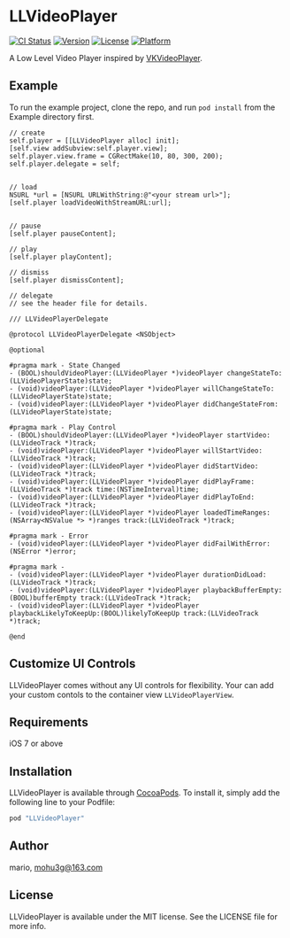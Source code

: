 # LLVideoPlayer

[![CI Status](https://travis-ci.org/huangguiyang/LLVideoPlayer.svg?branch=master)](https://travis-ci.org/mario/LLVideoPlayer)
[![Version](https://img.shields.io/cocoapods/v/LLVideoPlayer.svg?style=flat)](http://cocoapods.org/pods/LLVideoPlayer)
[![License](https://img.shields.io/cocoapods/l/LLVideoPlayer.svg?style=flat)](http://cocoapods.org/pods/LLVideoPlayer)
[![Platform](https://img.shields.io/cocoapods/p/LLVideoPlayer.svg?style=flat)](http://cocoapods.org/pods/LLVideoPlayer)

A Low Level Video Player inspired by [VKVideoPlayer](https://github.com/viki-org/VKVideoPlayer).

## Example

To run the example project, clone the repo, and run `pod install` from the Example directory first.

```
// create
self.player = [[LLVideoPlayer alloc] init];
[self.view addSubview:self.player.view];
self.player.view.frame = CGRectMake(10, 80, 300, 200);
self.player.delegate = self;


// load
NSURL *url = [NSURL URLWithString:@"<your stream url>"];  
[self.player loadVideoWithStreamURL:url];


// pause
[self.player pauseContent];

// play
[self.player playContent];

// dismiss
[self.player dismissContent];

// delegate
// see the header file for details.
```

```
/// LLVideoPlayerDelegate

@protocol LLVideoPlayerDelegate <NSObject>

@optional

#pragma mark - State Changed
- (BOOL)shouldVideoPlayer:(LLVideoPlayer *)videoPlayer changeStateTo:(LLVideoPlayerState)state;
- (void)videoPlayer:(LLVideoPlayer *)videoPlayer willChangeStateTo:(LLVideoPlayerState)state;
- (void)videoPlayer:(LLVideoPlayer *)videoPlayer didChangeStateFrom:(LLVideoPlayerState)state;

#pragma mark - Play Control
- (BOOL)shouldVideoPlayer:(LLVideoPlayer *)videoPlayer startVideo:(LLVideoTrack *)track;
- (void)videoPlayer:(LLVideoPlayer *)videoPlayer willStartVideo:(LLVideoTrack *)track;
- (void)videoPlayer:(LLVideoPlayer *)videoPlayer didStartVideo:(LLVideoTrack *)track;
- (void)videoPlayer:(LLVideoPlayer *)videoPlayer didPlayFrame:(LLVideoTrack *)track time:(NSTimeInterval)time;
- (void)videoPlayer:(LLVideoPlayer *)videoPlayer didPlayToEnd:(LLVideoTrack *)track;
- (void)videoPlayer:(LLVideoPlayer *)videoPlayer loadedTimeRanges:(NSArray<NSValue *> *)ranges track:(LLVideoTrack *)track;

#pragma mark - Error
- (void)videoPlayer:(LLVideoPlayer *)videoPlayer didFailWithError:(NSError *)error;

#pragma mark - 
- (void)videoPlayer:(LLVideoPlayer *)videoPlayer durationDidLoad:(LLVideoTrack *)track;
- (void)videoPlayer:(LLVideoPlayer *)videoPlayer playbackBufferEmpty:(BOOL)bufferEmpty track:(LLVideoTrack *)track;
- (void)videoPlayer:(LLVideoPlayer *)videoPlayer playbackLikelyToKeepUp:(BOOL)likelyToKeepUp track:(LLVideoTrack *)track;

@end
```

## Customize UI Controls

LLVideoPlayer comes without any UI controls for flexibility. Your can add your custom contols to the container view `LLVideoPlayerView`.

## Requirements

iOS 7 or above

## Installation

LLVideoPlayer is available through [CocoaPods](http://cocoapods.org). To install
it, simply add the following line to your Podfile:

```ruby
pod "LLVideoPlayer"
```

## Author

mario, mohu3g@163.com

## License

LLVideoPlayer is available under the MIT license. See the LICENSE file for more info.
